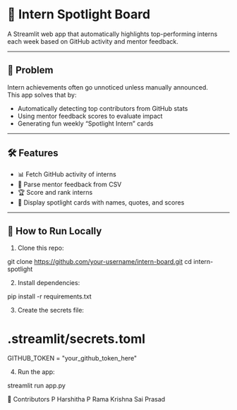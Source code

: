 # 🌟 Intern Spotlight Board

A Streamlit web app that automatically highlights top-performing interns each week based on GitHub activity and mentor feedback.

---

## 🚩 Problem

Intern achievements often go unnoticed unless manually announced.  
This app solves that by:

- Automatically detecting top contributors from GitHub stats
- Using mentor feedback scores to evaluate impact
- Generating fun weekly “Spotlight Intern” cards

---

## 🛠️ Features

- 📊 Fetch GitHub activity of interns
- 📝 Parse mentor feedback from CSV
- 🏆 Score and rank interns
- 🎨 Display spotlight cards with names, quotes, and scores

---

## 🚀 How to Run Locally

1. Clone this repo:

git clone https://github.com/your-username/intern-board.git
cd intern-spotlight

2. Install dependencies:

pip install -r requirements.txt

3. Create the secrets file:

# .streamlit/secrets.toml
GITHUB_TOKEN = "your_github_token_here"

4. Run the app:

streamlit run app.py

👥 Contributors
P Harshitha
P Rama Krishna Sai Prasad

